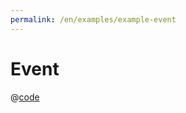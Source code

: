 ```yaml
---
permalink: /en/examples/example-event
---
```


# Event

<script setup>
import ExampleEvent from 'docs/examples/components/example-event.vue';
</script>

<ExampleEvent />

@[code](./components/example-event.vue)